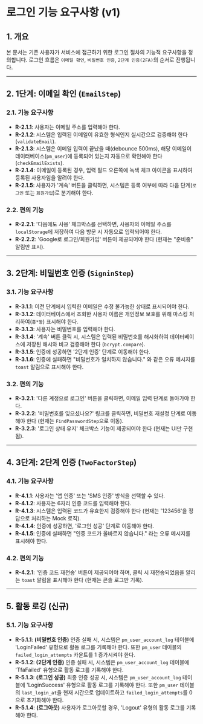 # 로그인 기능 요구사항 (v1)

## 1. 개요
본 문서는 기존 사용자가 서비스에 접근하기 위한 로그인 절차의 기능적 요구사항을 정의합니다. 로그인 흐름은 `이메일 확인`, `비밀번호 인증`, `2단계 인증(2FA)`의 순서로 진행됩니다.

---

## 2. 1단계: 이메일 확인 (`EmailStep`)

### 2.1. 기능 요구사항
- **R-2.1.1**: 사용자는 이메일 주소를 입력해야 한다.
- **R-2.1.2**: 시스템은 입력된 이메일이 유효한 형식인지 실시간으로 검증해야 한다 (`validateEmail`).
- **R-2.1.3**: 시스템은 이메일 입력이 끝났을 때(debounce 500ms), 해당 이메일이 데이터베이스(`pm_user`)에 등록되어 있는지 자동으로 확인해야 한다 (`checkEmailExists`).
- **R-2.1.4**: 이메일이 등록된 경우, 입력 필드 오른쪽에 녹색 체크 아이콘을 표시하여 등록된 사용자임을 알려야 한다.
- **R-2.1.5**: 사용자가 '계속' 버튼을 클릭하면, 시스템은 등록 여부에 따라 다음 단계(`로그인` 또는 `회원가입`)로 분기해야 한다.

### 2.2. 편의 기능
- **R-2.2.1**: '다음에도 사용' 체크박스를 선택하면, 사용자의 이메일 주소를 `localStorage`에 저장하여 다음 방문 시 자동으로 입력되어야 한다.
- **R-2.2.2**: 'Google로 로그인/회원가입' 버튼이 제공되어야 한다 (현재는 "준비중" 알림만 표시).

---

## 3. 2단계: 비밀번호 인증 (`SigninStep`)

### 3.1. 기능 요구사항
- **R-3.1.1**: 이전 단계에서 입력한 이메일은 수정 불가능한 상태로 표시되어야 한다.
- **R-3.1.2**: 데이터베이스에서 조회한 사용자 이름은 개인정보 보호를 위해 마스킹 처리하여(`홍*동`) 표시해야 한다.
- **R-3.1.3**: 사용자는 비밀번호를 입력해야 한다.
- **R-3.1.4**: '계속' 버튼 클릭 시, 시스템은 입력된 비밀번호를 해시화하여 데이터베이스에 저장된 해시와 비교 검증해야 한다 (`bcrypt.compare`).
- **R-3.1.5**: 인증에 성공하면 '2단계 인증' 단계로 이동해야 한다.
- **R-3.1.6**: 인증에 실패하면 "비밀번호가 일치하지 않습니다." 와 같은 오류 메시지를 `toast` 알림으로 표시해야 한다.

### 3.2. 편의 기능
- **R-3.2.1**: '다른 계정으로 로그인' 버튼을 클릭하면, 이메일 입력 단계로 돌아가야 한다.
- **R-3.2.2**: '비밀번호를 잊으셨나요?' 링크를 클릭하면, 비밀번호 재설정 단계로 이동해야 한다 (현재는 `FindPasswordStep`으로 이동).
- **R-3.2.3**: '로그인 상태 유지' 체크박스 기능이 제공되어야 한다 (현재는 UI만 구현됨).

---

## 4. 3단계: 2단계 인증 (`TwoFactorStep`)

### 4.1. 기능 요구사항
- **R-4.1.1**: 사용자는 '앱 인증' 또는 'SMS 인증' 방식을 선택할 수 있다.
- **R-4.1.2**: 사용자는 6자리 인증 코드를 입력해야 한다.
- **R-4.1.3**: 시스템은 입력된 코드가 유효한지 검증해야 한다 (현재는 '123456'을 정답으로 처리하는 Mock 로직).
- **R-4.1.4**: 인증에 성공하면, '로그인 성공' 단계로 이동해야 한다.
- **R-4.1.5**: 인증에 실패하면 "인증 코드가 올바르지 않습니다." 라는 오류 메시지를 표시해야 한다.

### 4.2. 편의 기능
- **R-4.2.1**: '인증 코드 재전송' 버튼이 제공되어야 하며, 클릭 시 재전송되었음을 알리는 `toast` 알림을 표시해야 한다 (현재는 콘솔 로그만 기록).

---

## 5. 활동 로깅 (신규)

### 5.1. 기능 요구사항
- **R-5.1.1**: **(비밀번호 인증)** 인증 실패 시, 시스템은 `pm_user_account_log` 테이블에 'LoginFailed' 유형으로 활동 로그를 기록해야 한다. 또한 `pm_user` 테이블의 `failed_login_attempts` 카운트를 1 증가시켜야 한다.
- **R-5.1.2**: **(2단계 인증)** 인증 실패 시, 시스템은 `pm_user_account_log` 테이블에 'TfaFailed' 유형으로 활동 로그를 기록해야 한다.
- **R-5.1.3**: **(로그인 성공)** 최종 인증 성공 시, 시스템은 `pm_user_account_log` 테이블에 'LoginSuccess' 유형으로 활동 로그를 기록해야 한다. 또한 `pm_user` 테이블의 `last_login_at`을 현재 시간으로 업데이트하고 `failed_login_attempts`를 0으로 초기화해야 한다.
- **R-5.1.4**: **(로그아웃)** 사용자가 로그아웃할 경우, 'Logout' 유형의 활동 로그를 기록해야 한다. 